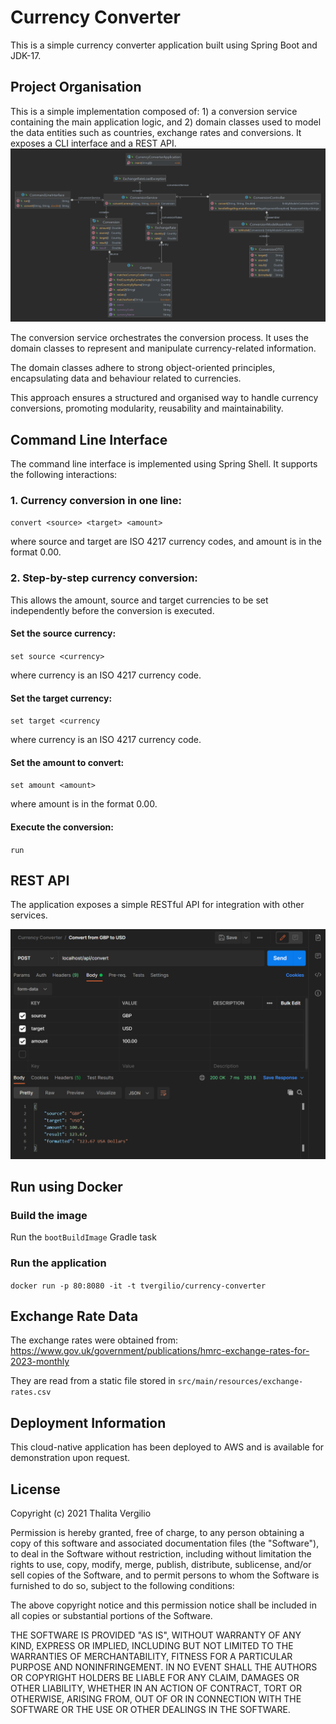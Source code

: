# Currency Converter

This is a simple currency converter application built using Spring Boot and JDK-17.

## Project Organisation
This is a simple implementation composed of: 1) a conversion service containing the main application logic,  and 2) domain classes used to model the data entities such as countries, exchange rates and conversions. It exposes a CLI interface and a REST API.
![component diagram](src/main/resources/currencyconverter.png "Class Diagram")

The conversion service orchestrates the conversion process. It uses the domain classes to represent and manipulate currency-related information.

The domain classes adhere to strong object-oriented principles, encapsulating data and behaviour related to currencies.

This approach ensures a structured and organised way to handle currency conversions, promoting modularity, reusability and maintainability.

## Command Line Interface
The command line interface is implemented using Spring Shell. It supports the following interactions:

### 1. Currency conversion in one line:

`convert <source> <target> <amount>`

where source and target are ISO 4217 currency codes, and amount is in the format 0.00.

### 2. Step-by-step currency conversion: 

This allows the amount, source and target currencies to be set independently before the conversion is executed.

#### Set the source currency:
`set source <currency>`

where currency is an ISO 4217 currency code.

#### Set the target currency:
`set target <currency`

where currency is an ISO 4217 currency code.

#### Set the amount to convert:
`set amount <amount>`

where amount is in the format 0.00.

#### Execute the conversion:
`run`

## REST API
The application exposes a simple RESTful API for integration with other services. 

![component diagram](src/main/resources/api-demo.png "REST API Example")

## Run using Docker
### Build the image

Run the `bootBuildImage` Gradle task

### Run the application

`docker run -p 80:8080 -it -t tvergilio/currency-converter`

## Exchange Rate Data

The exchange rates were obtained from: https://www.gov.uk/government/publications/hmrc-exchange-rates-for-2023-monthly

They are read from a static file stored in `src/main/resources/exchange-rates.csv`

## Deployment Information

This cloud-native application has been deployed to AWS and is available for demonstration upon request.

## License
Copyright (c) 2021 Thalita Vergilio

Permission is hereby granted, free of charge, to any person obtaining a copy
of this software and associated documentation files (the "Software"), to deal
in the Software without restriction, including without limitation the rights
to use, copy, modify, merge, publish, distribute, sublicense, and/or sell
copies of the Software, and to permit persons to whom the Software is
furnished to do so, subject to the following conditions:

The above copyright notice and this permission notice shall be included in all
copies or substantial portions of the Software.

THE SOFTWARE IS PROVIDED "AS IS", WITHOUT WARRANTY OF ANY KIND, EXPRESS OR
IMPLIED, INCLUDING BUT NOT LIMITED TO THE WARRANTIES OF MERCHANTABILITY,
FITNESS FOR A PARTICULAR PURPOSE AND NONINFRINGEMENT. IN NO EVENT SHALL THE
AUTHORS OR COPYRIGHT HOLDERS BE LIABLE FOR ANY CLAIM, DAMAGES OR OTHER
LIABILITY, WHETHER IN AN ACTION OF CONTRACT, TORT OR OTHERWISE, ARISING FROM,
OUT OF OR IN CONNECTION WITH THE SOFTWARE OR THE USE OR OTHER DEALINGS IN THE
SOFTWARE.